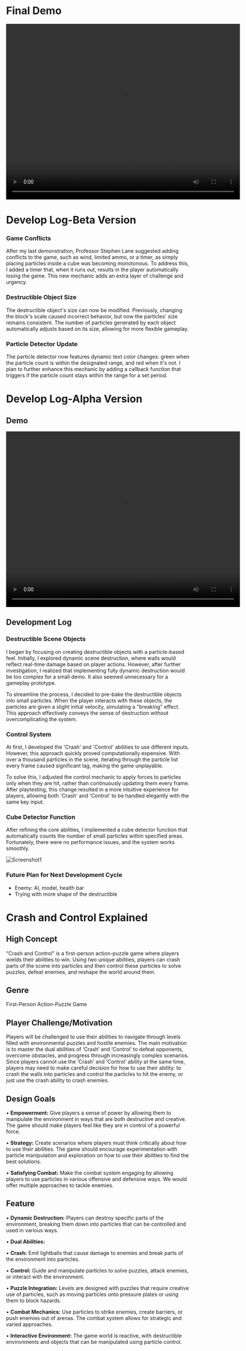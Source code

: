 # Final Demo
<video width="640" height="480" controls>
  <source src="https://github.com/user-attachments/assets/e3ec170f-b2eb-475e-bdcd-c5033b4b7b21" type="video/mp4">
</video>

# Develop Log-Beta Version

### Game Conflicts

After my last demonstration, Professor Stephen Lane suggested adding conflicts to the game, such as wind, limited ammo, or a timer, as simply placing particles inside a cube was becoming monotonous. To address this, I added a timer that, when it runs out, results in the player automatically losing the game. This new mechanic adds an extra layer of challenge and urgency.

### Destructible Object Size

The destructible object's size can now be modified. Previously, changing the block's scale caused incorrect behavior, but now the particles' size remains consistent. The number of particles generated by each object automatically adjusts based on its size, allowing for more flexible gameplay.

### Particle Detector Update

The particle detector now features dynamic text color changes: green when the particle count is within the designated range, and red when it's not. I plan to further enhance this mechanic by adding a callback function that triggers if the particle count stays within the range for a set period.

# Develop Log-Alpha Version

## Demo
<video width="640" height="480" controls>
  <source src="https://github.com/user-attachments/assets/972a3d90-e171-4d5a-b9ff-ce7aa0695f40" type="video/mp4">
</video>

## Development Log

### **Destructible Scene Objects**

I began by focusing on creating destructible objects with a particle-based feel. Initially, I explored dynamic scene destruction, where walls would reflect real-time damage based on player actions. However, after further investigation, I realized that implementing fully dynamic destruction would be too complex for a small demo. It also seemed unnecessary for a gameplay prototype.

To streamline the process, I decided to pre-bake the destructible objects into small particles. When the player interacts with these objects, the particles are given a slight initial velocity, simulating a "breaking" effect. This approach effectively conveys the sense of destruction without overcomplicating the system.

### **Control System**

At first, I developed the 'Crash' and 'Control' abilities to use different inputs. However, this approach quickly proved computationally expensive. With over a thousand particles in the scene, iterating through the particle list every frame caused significant lag, making the game unplayable.

To solve this, I adjusted the control mechanic to apply forces to particles only when they are hit, rather than continuously updating them every frame. After playtesting, this change resulted in a more intuitive experience for players, allowing both 'Crash' and 'Control' to be handled elegantly with the same key input.

### **Cube Detector Function**

After refining the core abilities, I implemented a cube detector function that automatically counts the number of small particles within specified areas. Fortunately, there were no performance issues, and the system works smoothly.

![Screenshot1](https://github.com/user-attachments/assets/c78f44ac-00be-40f9-8d5b-2bf08c2cbb7c)

### Future Plan for Next Development Cycle

- Enemy: AI, model, health bar
- Trying with more shape of the destructible

# Crash and Control Explained

## High Concept

“Crash and Control” is a first-person action-puzzle game where players wields their abilities to win. Using two unique abilities, players can crash parts of the scene into particles and then control these particles to solve puzzles, defeat enemies, and reshape the world around them.

## Genre

First-Person Action-Puzzle Game

## **Player Challenge/Motivation**

Players will be challenged to use their abilities to navigate through levels filled with environmental puzzles and hostile enemies. The main motivation is to master the dual abilities of ‘Crash’ and ‘Control’ to defeat opponents, overcome obstacles, and progress through increasingly complex scenarios. Since players cannot use the ‘Crash’ and ‘Control’ ability at the same time, players may need to make careful decision for how to use their ability: to crash the walls into particles and control the particles to hit the enemy, or just use the crash ability to crash enemies.

## **Design Goals**

•	**Empowerment:** Give players a sense of power by allowing them to manipulate the environment in ways that are both destructive and creative. The game should make players feel like they are in control of a powerful force.

•	**Strategy:** Create scenarios where players must think critically about how to use their abilities. The game should encourage experimentation with particle manipulation and exploration on how to use their abilities to find the best solutions.

•	**Satisfying Combat:** Make the combat system engaging by allowing players to use particles in various offensive and defensive ways. We would offer multiple approaches to tackle enemies.

## Feature

•	**Dynamic Destruction:** Players can destroy specific parts of the environment, breaking them down into particles that can be controlled and used in various ways.

•	**Dual Abilities:**

•	**Crash:** Emit lightballs that cause damage to enemies and break parts of the environment into particles.

•	**Control:** Guide and manipulate particles to solve puzzles, attack enemies, or interact with the environment.

•	**Puzzle Integration:** Levels are designed with puzzles that require creative use of particles, such as moving particles onto pressure plates or using them to block hazards.

•	**Combat Mechanics:** Use particles to strike enemies, create barriers, or push enemies out of arenas. The combat system allows for strategic and varied approaches.

•	**Interactive Environment:** The game world is reactive, with destructible environments and objects that can be manipulated using particle control.
